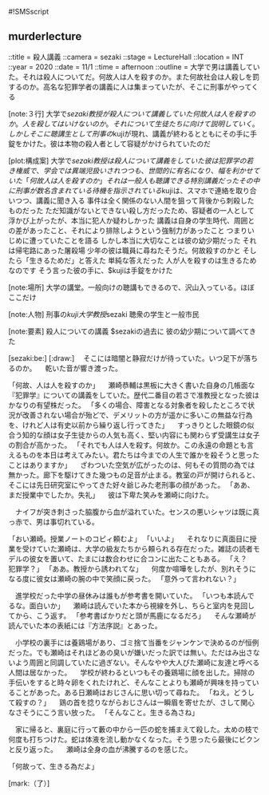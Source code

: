 #!SMSscript

## murderlecture

::title = 殺人講義
::camera = sezaki
::stage = LectureHall
::location = INT
::year = 2020
::date = 11/1
::time = afternoon
::outline = 大学で男は講義していた。それは殺人についてだ。何故人は人を殺すのか。また何故社会は人殺しを罰するのか。高名な犯罪学者の講義に人は集まっていたが、そこに刑事がやってくる

[note:３行]
大学で$sezaki教授が殺人について講義していた
何故人は人を殺すのか。人を殺してはいけないのか。それについて生徒たちに向けて説明していく。
しかしそこに聴講生として刑事の$kujiが現れ、講義が終わるとともにその手に手錠をかけた。彼は本物の殺人者として容疑がかけられていたのだ

[plot:構成案]
大学で$sezaki教授は殺人について講義をしていた
彼は犯罪学の若き権威で、学会では異端児扱いされつつも、世間的に有名になり、幅を利かせていた
「何故人は人を殺すのか」
それは一般人も聴講できる特別講義だった
その中に刑事が数名含まれている
待機を指示されている$kujiは、スマホで連絡を取り合いつつ、講義に聞き入る
事件は全く関係のない人間を狙って背後から刺殺したものだった
ただ知識がないとできない殺し方だったため、容疑者の一人として浮かび上がったが、本当に犯人か疑わしかった
講義は自身の学生時代、周囲との差があったこと、それにより排除しようという強制力があったこと
つまりいじめに遭っていたことを語る
しかし本当に大切なことは彼の幼少期だった
それは帰宅路にあった屠殺場
少年の彼は職員に尋ねたそうだ。何故殺すのかと
そしたら「生きるためだ」と答えた
単純な答えだった
人が人を殺すのは生きるためなのです
そう言った彼の手に、$kujiは手錠をかけた

[note:場所]
大学の講堂。一般向けの聴講もできるので、沢山入っている。ほぼここだけ

[note:人物]
刑事の$kuji
大学教授$sezaki
聴衆の学生と一般市民

[note:要素]
殺人についての講義
$sezakiの過去に
彼の幼少期について調べてきた

[sezaki:be:]
[:draw:]
　そこには暗闇と静寂だけが待っていた。いつ足下が落ちるのか。
　乾いた音が響き渡った。

「何故、人は人を殺すのか」
　瀬崎恭輔は黒板に大きく書いた自身の几帳面な『犯罪学』についての講義をしていた。歴代二番目の若さで准教授となった彼はかなりの有望株だった。
「多くの場合、障害となる対象者を殺したところで状況が改善されない場合が殆どで、デメリットの方が遥かに多いこの無益な行為を、けれど人は有史以前から繰り返し行ってきた」
　すっきりとした眼鏡の似合う知的な顔は女子生徒からの人気も高く、堅い内容にも関わらず受講生は女子の割合が高かった。
「それでも人は人を殺す。何故か。この永遠の命題とも言えるものを本日は考えてみたい。君たちは今までの人生で誰かを殺そうと思ったことはありますか」
　ざわついた空気が広がったのは、何もその質問の為では無かった。廊下を駆けてきた幾つもの足音が止まる。教室の戸が開けられると、そこには先日研究室にやってきた好々爺じみた老刑事の顔があった。
「ああ、まだ授業中でしたか。失礼」
　彼は下卑た笑みを瀬崎に向けた。

　ナイフが突き刺さった脇腹から血が溢れていた。センスの悪いシャツは既に真っ赤で、男は事切れている。

「おい瀬崎。授業ノートのコピィ頼むよ」
「いいよ」
　それなりに真面目に授業を受けていた瀬崎は、大学の級友たちから頼られる存在だった。雑誌の読者モデルの彼女を置いて、たまには数合わせに合コンに出たこともある。
「え？　犯罪学？」
「ああ。教授から誘われてな」
　何度か喧嘩をしたが、別れそうになる度に彼女は瀬崎の腕の中で笑顔に戻った。
「意外って言われない？」

　進学校だった中学の昼休みは誰もが参考書を開いていた。
「いつも本読んでるな。面白いか」
　瀬崎は読んでいた本から視線を外し、ちらと室内を見回してから、こう返す。
「参考書ばかりだと頭が馬鹿になるだろ」
　そんな瀬崎が読んでいた本の表紙には『方法序説』とあった。

　小学校の裏手には養鶏場があり、ゴミ捨て当番をジャンケンで決めるのが恒例だった。でも瀬崎はそれほどあの臭いが嫌いだった訳では無い。ただはみ出さないよう周囲と同調していたに過ぎない。そんなやや大人びた瀬崎に友達と呼べる人間は居なかった。
　学校が終わるといつもその養鶏場に顔を出した。掃除の手伝いをすると時々卵をくれたけれど、そんなことよりも瀬崎が興味を持っていることがあった。ある日瀬崎はおじさんに思い切って尋ねた。
「ねえ。どうして殺すの？」
　鶏の首を捻りながらおじさんは一瞬眉を寄せたが、さして関心なさそうにこう言い放った。
「そんなこと。生きる為さね」

　家に帰ると、裏庭に行って藪の中から一匹の蛇を捕まえて殺した。太めの枝で何度も打ちつけた。蛇は体液を流し動かなくなった。そう思ったら最後にビクンと反り返った。
　瀬崎は全身の血が沸騰するのを感じた。

「何故って、生きる為だよ」

[mark:（了）]
